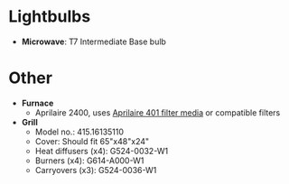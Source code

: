 # Lightbulbs
* **Microwave**: T7 Intermediate Base bulb

# Other
* **Furnace**
  * Aprilaire 2400, uses [Aprilaire 401 filter media](https://www.amazon.com/gp/product/B003ZVK1CI/ref=oh_aui_detailpage_o02_s00?ie=UTF8&psc=1) or compatible filters
* **Grill**
  * Model no.: 415.16135110
  * Cover: Should fit 65"x48"x24"
  * Heat diffusers (x4): G524-0032-W1
  * Burners (x4): G614-A000-W1
  * Carryovers (x3): G524-0036-W1
